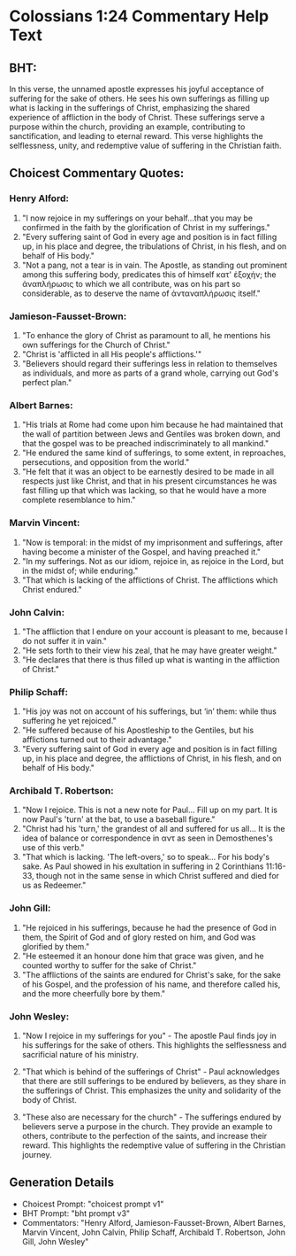 # Colossians 1:24 Commentary Help Text

## BHT:
In this verse, the unnamed apostle expresses his joyful acceptance of suffering for the sake of others. He sees his own sufferings as filling up what is lacking in the sufferings of Christ, emphasizing the shared experience of affliction in the body of Christ. These sufferings serve a purpose within the church, providing an example, contributing to sanctification, and leading to eternal reward. This verse highlights the selflessness, unity, and redemptive value of suffering in the Christian faith.

## Choicest Commentary Quotes:
### Henry Alford:
1) "I now rejoice in my sufferings on your behalf...that you may be confirmed in the faith by the glorification of Christ in my sufferings." 
2) "Every suffering saint of God in every age and position is in fact filling up, in his place and degree, the tribulations of Christ, in his flesh, and on behalf of His body." 
3) "Not a pang, not a tear is in vain. The Apostle, as standing out prominent among this suffering body, predicates this of himself κατ' ἐξοχήν; the ἀναπλήρωσις to which we all contribute, was on his part so considerable, as to deserve the name of ἀνταναπλήρωσις itself."

### Jamieson-Fausset-Brown:
1. "To enhance the glory of Christ as paramount to all, he mentions his own sufferings for the Church of Christ."
2. "Christ is 'afflicted in all His people's afflictions.'"
3. "Believers should regard their sufferings less in relation to themselves as individuals, and more as parts of a grand whole, carrying out God's perfect plan."

### Albert Barnes:
1. "His trials at Rome had come upon him because he had maintained that the wall of partition between Jews and Gentiles was broken down, and that the gospel was to be preached indiscriminately to all mankind."
2. "He endured the same kind of sufferings, to some extent, in reproaches, persecutions, and opposition from the world."
3. "He felt that it was an object to be earnestly desired to be made in all respects just like Christ, and that in his present circumstances he was fast filling up that which was lacking, so that he would have a more complete resemblance to him."

### Marvin Vincent:
1. "Now is temporal: in the midst of my imprisonment and sufferings, after having become a minister of the Gospel, and having preached it."
2. "In my sufferings. Not as our idiom, rejoice in, as rejoice in the Lord, but in the midst of; while enduring."
3. "That which is lacking of the afflictions of Christ. The afflictions which Christ endured."

### John Calvin:
1. "The affliction that I endure on your account is pleasant to me, because I do not suffer it in vain."
2. "He sets forth to their view his zeal, that he may have greater weight."
3. "He declares that there is thus filled up what is wanting in the affliction of Christ."

### Philip Schaff:
1. "His joy was not on account of his sufferings, but ‘in’ them: while thus suffering he yet rejoiced."
2. "He suffered because of his Apostleship to the Gentiles, but his afflictions turned out to their advantage."
3. "Every suffering saint of God in every age and position is in fact filling up, in his place and degree, the afflictions of Christ, in his flesh, and on behalf of His body."

### Archibald T. Robertson:
1. "Now I rejoice. This is not a new note for Paul... Fill up on my part. It is now Paul's 'turn' at the bat, to use a baseball figure."
2. "Christ had his 'turn,' the grandest of all and suffered for us all... It is the idea of balance or correspondence in αντ as seen in Demosthenes's use of this verb."
3. "That which is lacking. 'The left-overs,' so to speak... For his body's sake. As Paul showed in his exultation in suffering in 2 Corinthians 11:16-33, though not in the same sense in which Christ suffered and died for us as Redeemer."

### John Gill:
1. "He rejoiced in his sufferings, because he had the presence of God in them, the Spirit of God and of glory rested on him, and God was glorified by them."
2. "He esteemed it an honour done him that grace was given, and he counted worthy to suffer for the sake of Christ."
3. "The afflictions of the saints are endured for Christ's sake, for the sake of his Gospel, and the profession of his name, and therefore called his, and the more cheerfully bore by them."

### John Wesley:
1. "Now I rejoice in my sufferings for you" - The apostle Paul finds joy in his sufferings for the sake of others. This highlights the selflessness and sacrificial nature of his ministry.

2. "That which is behind of the sufferings of Christ" - Paul acknowledges that there are still sufferings to be endured by believers, as they share in the sufferings of Christ. This emphasizes the unity and solidarity of the body of Christ.

3. "These also are necessary for the church" - The sufferings endured by believers serve a purpose in the church. They provide an example to others, contribute to the perfection of the saints, and increase their reward. This highlights the redemptive value of suffering in the Christian journey.


## Generation Details
- Choicest Prompt: "choicest prompt v1"
- BHT Prompt: "bht prompt v3"
- Commentators: "Henry Alford, Jamieson-Fausset-Brown, Albert Barnes, Marvin Vincent, John Calvin, Philip Schaff, Archibald T. Robertson, John Gill, John Wesley"
